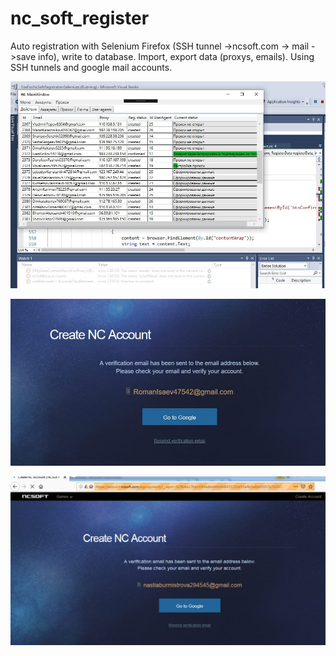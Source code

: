 # nc_soft_register

Auto registration with Selenium Firefox (SSH tunnel ->ncsoft.com -> mail ->save info), write to database. Import, export data (proxys, emails). Using SSH tunnels and google mail accounts.

![alt text](https://github.com/antiusio/nc_soft_register/blob/master/photo_2021-03-14_19-45-39.jpg?raw=true "main window")

![alt text](https://github.com/antiusio/nc_soft_register/blob/master/photo_2021-03-14_19-54-19.jpg?raw=true "page")

![alt text](https://github.com/antiusio/nc_soft_register/blob/master/image_2019_07_27T18_37_13_145Z.png?raw=true "page")
